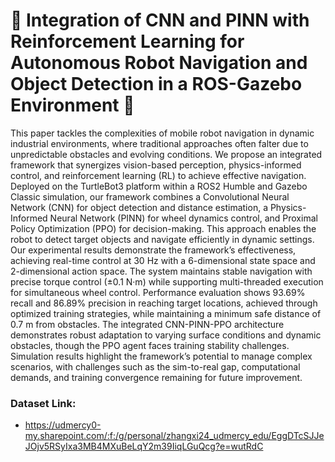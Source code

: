 # :robot: Integration of CNN and PINN with Reinforcement Learning for Autonomous Robot Navigation and Object Detection in a ROS-Gazebo Environment :robot:
This paper tackles the complexities of mobile robot
navigation in dynamic industrial environments, where traditional approaches often falter due to unpredictable obstacles
and evolving conditions. We propose an integrated framework
that synergizes vision-based perception, physics-informed control,
and reinforcement learning (RL) to achieve effective navigation.
Deployed on the TurtleBot3 platform within a ROS2 Humble
and Gazebo Classic simulation, our framework combines a
Convolutional Neural Network (CNN) for object detection and
distance estimation, a Physics-Informed Neural Network (PINN)
for wheel dynamics control, and Proximal Policy Optimization
(PPO) for decision-making. This approach enables the robot to
detect target objects and navigate efficiently in dynamic settings.
Our experimental results demonstrate the framework’s effectiveness, achieving real-time control at 30 Hz with a 6-dimensional
state space and 2-dimensional action space. The system maintains
stable navigation with precise torque control (±0.1 N·m) while
supporting multi-threaded execution for simultaneous wheel
control. Performance evaluation shows 93.69% recall and 86.89%
precision in reaching target locations, achieved through optimized training strategies, while maintaining a minimum safe
distance of 0.7 m from obstacles. The integrated CNN-PINN-PPO architecture demonstrates robust adaptation to varying
surface conditions and dynamic obstacles, though the PPO agent
faces training stability challenges. Simulation results highlight
the framework’s potential to manage complex scenarios, with
challenges such as the sim-to-real gap, computational demands,
and training convergence remaining for future improvement.

### Dataset Link: 
- https://udmercy0-my.sharepoint.com/:f:/g/personal/zhangxi24_udmercy_edu/EggDTcSJJeJOjv5RSyIxa3MB4MXuBeLqY2m39IiqLGuQcg?e=wutRdC
